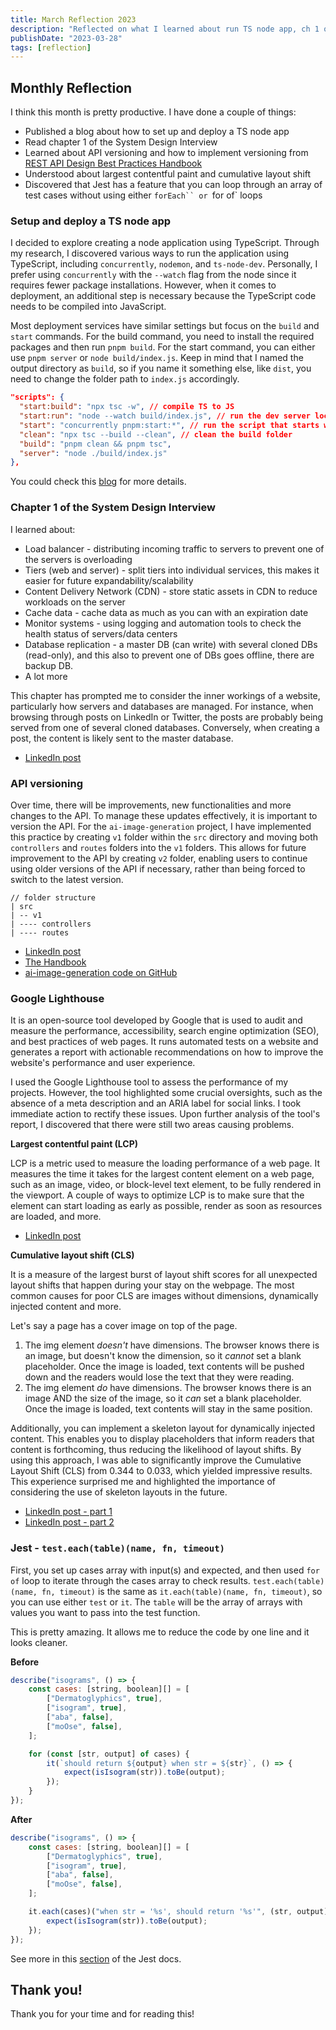 ```yaml
---
title: March Reflection 2023
description: "Reflected on what I learned about run TS node app, ch 1 of the System Design, LCP and CLS from Lighthouse, and run a tests array with one of Jest's features."
publishDate: "2023-03-28"
tags: [reflection]
---
```


## Monthly Reflection

I think this month is pretty productive. I have done a couple of things:

- Published a blog about how to set up and deploy a TS node app
- Read chapter 1 of the System Design Interview
- Learned about API versioning and how to implement versioning from <a href="https://www.freecodecamp.org/news/rest-api-design-best-practices-build-a-rest-api" target="_blank" rel="noopener noreferrer">REST API Design Best Practices Handbook</a>
- Understood about largest contentful paint and cumulative layout shift
- Discovered that Jest has a feature that you can loop through an array of test cases without using either `forEach`` or `for of` loops

### Setup and deploy a TS node app

I decided to explore creating a node application using TypeScript. Through my research, I discovered various ways to run the application using TypeScript, including `concurrently`, `nodemon`, and `ts-node-dev`. Personally, I prefer using `concurrently` with the `--watch` flag from the node since it requires fewer package installations. However, when it comes to deployment, an additional step is necessary because the TypeScript code needs to be compiled into JavaScript.

Most deployment services have similar settings but focus on the `build` and `start` commands. For the build command, you need to install the required packages and then run `pnpm build`. For the start command, you can either use `pnpm server` or `node build/index.js`. Keep in mind that I named the output directory as `build`, so if you name it something else, like `dist`, you need to change the folder path to `index.js` accordingly.

```json
"scripts": {
  "start:build": "npx tsc -w", // compile TS to JS
  "start:run": "node --watch build/index.js", // run the dev server locally with index.js
  "start": "concurrently pnpm:start:*", // run the script that starts with "start:"
  "clean": "npx tsc --build --clean", // clean the build folder
  "build": "pnpm clean && pnpm tsc",
  "server": "node ./build/index.js"
},
```

You could check this <a href="https://victoriacheng15.vercel.app/posts/a-simple-guide-to-setting-up-and-deploying-node-with-typescript" target="_blank" rel="noopener noreferrer">blog</a> for more details.

### Chapter 1 of the System Design Interview

I learned about:

- Load balancer - distributing incoming traffic to servers to prevent one of the servers is overloading
- Tiers (web and server) - split tiers into individual services, this makes it easier for future expandability/scalability
- Content Delivery Network (CDN) - store static assets in CDN to reduce workloads on the server
- Cache data - cache data as much as you can with an expiration date
- Monitor systems - using logging and automation tools to check the health status of servers/data centers
- Database replication - a master DB (can write) with several cloned DBs (read-only), and this also to prevent one of DBs goes offline, there are backup DB.
- A lot more

This chapter has prompted me to consider the inner workings of a website, particularly how servers and databases are managed. For instance, when browsing through posts on LinkedIn or Twitter, the posts are probably being served from one of several cloned databases. Conversely, when creating a post, the content is likely sent to the master database.

- <a href="https://www.linkedin.com/posts/victoriacheng15_systemdesign-softwareengineering-activity-7043226359703212032-2xqM?utm_source=share&utm_medium=member_desktop" target="_blank" rel="noopener noreferrer">LinkedIn post</a>

### API versioning

Over time, there will be improvements, new functionalities and more changes to the API. To manage these updates effectively, it is important to version the API. For the `ai-image-generation` project, I have implemented this practice by creating `v1` folder within the `src` directory and moving both `controllers` and `routes` folders into the `v1` folders. This allows for future improvement to the API by creating `v2` folder, enabling users to continue using older versions of the API if necessary, rather than being forced to switch to the latest version.

```
// folder structure
| src
| -- v1
| ---- controllers
| ---- routes
```

- <a href="https://www.linkedin.com/posts/victoriacheng15_typescript-softwareengineering-javascript-activity-7041831400752242688-Hs5P?utm_source=share&utm_medium=member_desktop" target="_blank" rel="noopener noreferrer">LinkedIn post</a>
- <a href="https://www.freecodecamp.org/news/rest-api-design-best-practices-build-a-rest-api" target="_blank" rel="noopener noreferrer">The Handbook</a>
- <a href="https://github.com/victoriacheng15/ai-image-generation/tree/main/server/src/v1" target="_blank" rel="noopener noreferrer">ai-image-generation code on GitHub</a>

### Google Lighthouse

It is an open-source tool developed by Google that is used to audit and measure the performance, accessibility, search engine optimization (SEO), and best practices of web pages. It runs automated tests on a website and generates a report with actionable recommendations on how to improve the website's performance and user experience.

I used the Google Lighthouse tool to assess the performance of my projects. However, the tool highlighted some crucial oversights, such as the absence of a meta description and an ARIA label for social links. I took immediate action to rectify these issues. Upon further analysis of the tool's report, I discovered that there were still two areas causing problems.

**Largest contentful paint (LCP)**

LCP is a metric used to measure the loading performance of a web page. It measures the time it takes for the largest content element on a web page, such as an image, video, or block-level text element, to be fully rendered in the viewport. A couple of ways to optimize LCP is to make sure that the element can start loading as early as possible, render as soon as resources are loaded, and more.

- <a href="https://www.linkedin.com/posts/victoriacheng15_coding-improvement-softwareengineering-activity-7044681649657155585-6TEd?utm_source=share&utm_medium=member_desktop" target="_blank" rel="noopener noreferrer">LinkedIn post</a>

**Cumulative layout shift (CLS)**

It is a measure of the largest burst of layout shift scores for all unexpected layout shifts that happen during your stay on the webpage. The most common causes for poor CLS are images without dimensions, dynamically injected content and more.

Let's say a page has a cover image on top of the page.

1. The img element _doesn't_ have dimensions. The browser knows there is an image, but doesn't know the dimension, so it _cannot_ set a blank placeholder. Once the image is loaded, text contents will be pushed down and the readers would lose the text that they were reading.
2. The img element _do_ have dimensions. The browser knows there is an image AND the size of the image, so it _can_ set a blank placeholder. Once the image is loaded, text contents will stay in the same position.

Additionally, you can implement a skeleton layout for dynamically injected content. This enables you to display placeholders that inform readers that content is forthcoming, thus reducing the likelihood of layout shifts. By using this approach, I was able to significantly improve the Cumulative Layout Shift (CLS) from 0.344 to 0.033, which yielded impressive results. This experience surprised me and highlighted the importance of considering the use of skeleton layouts in the future.

- <a href="https://www.linkedin.com/posts/victoriacheng15_coding-softwareengineering-improvement-activity-7045097140867518464-ZwGu?utm_source=share&utm_medium=member_desktop" target="_blank" rel="noopener noreferrer">LinkedIn post - part 1</a>
- <a href="https://www.linkedin.com/posts/victoriacheng15_coding-softewareengineering-nextjs-activity-7046171092901646336-lhXW?utm_source=share&utm_medium=member_desktop" target="_blank" rel="noopener noreferrer"> LinkedIn post - part 2</a>

### Jest - `test.each(table)(name, fn, timeout)`

First, you set up cases array with input(s) and expected, and then used `for of` loop to iterate through the cases array to check results. `test.each(table)(name, fn, timeout)` is the same as `it.each(table)(name, fn, timeout)`, so you can use either `test` or `it`. The `table` will be the array of arrays with values you want to pass into the test function.

This is pretty amazing. It allows me to reduce the code by one line and it looks cleaner.

**Before**

```js
describe("isograms", () => {
	const cases: [string, boolean][] = [
		["Dermatoglyphics", true],
		["isogram", true],
		["aba", false],
		["moOse", false],
	];

	for (const [str, output] of cases) {
		it(`should return ${output} when str = ${str}`, () => {
			expect(isIsogram(str)).toBe(output);
		});
	}
});
```

**After**

```js
describe("isograms", () => {
	const cases: [string, boolean][] = [
		["Dermatoglyphics", true],
		["isogram", true],
		["aba", false],
		["moOse", false],
	];

	it.each(cases)("when str = '%s', should return '%s'", (str, output) => {
		expect(isIsogram(str)).toBe(output);
	});
});
```

See more in this <a href="https://jestjs.io/docs/api#testeachtablename-fn-timeout" target="_blank" rel="noopener noreferrer">section</a> of the Jest docs.

## Thank you!

Thank you for your time and for reading this!
